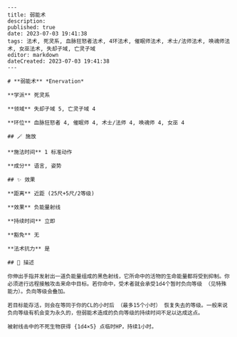 
    ---
    title: 弱能术
    description: 
    published: true
    date: 2023-07-03 19:41:38
    tags: 法术, 死灵系, 血脉狂怒者法术, 4环法术, 催眠师法术, 术士/法师法术, 唤魂师法术, 女巫法术, 失却子域, 亡灵子域
    editor: markdown
    dateCreated: 2023-07-03 19:41:38
    ---

    # **弱能术** *Enervation*

    **学派** 死灵系 

    **领域** 失却子域 5, 亡灵子域 4

    **环位** 血脉狂怒者 4, 催眠师 4, 术士/法师 4, 唤魂师 4, 女巫 4

    ## 🪄 施放

    **施法时间** 1 标准动作

    **成分** 语言, 姿势

    ## ✨ 效果  

    **距离** 近距 (25尺+5尺/2等级) 

    **效果** 负能量射线 

    **持续时间** 立即 

    **豁免** 无

    **法术抗力** 是

    ## 📖 描述

    你伸出手指并发射出一道负能量组成的黑色射线，它所命中的活物的生命能量都将受到抑制。你必须进行远程接触攻击来命中目标。若你命中，受术者就会承受1d4个暂时负向等级 （见特殊能力）。负向等级会叠加。

    若目标能存活，则会在等同于你的CL的小时后 （最多15个小时） 恢复失去的等级。一般来说负向等级有机会变为永久的，但弱能术造成的负向等级的持续时间不足以达成这点。

    被射线击中的不死生物获得 {1d4×5} 点临时HP，持续1小时。
    